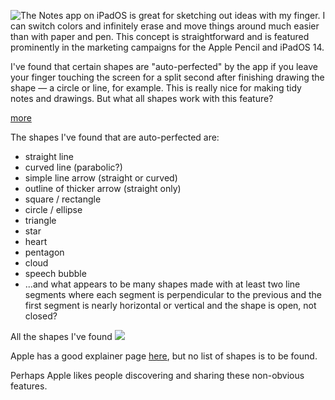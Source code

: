 
[//]: # (Copyright 2020 Phil Thompson. All Rights Reserved.  As noted in the License section of this repository's readme.md file, this file and its corresponding public HTML file, and all other articles and article files, are distributed under traditional copyright.  The repository source code and other non-article files are distributed under the MIT license.)

[//]: # (gen-title: Apple Notes Shapes)

[//]: # (gen-title-url: Apple-Notes-Shapes)

[//]: # (gen-keywords: apple, notes, shapes, ios, ipados)

[//]: # (gen-description: A list of auto-recognized shapes in the Notes app on iOS and iPadOS)

[//]: # (gen-meta-end)

<a href="${THIS_ARTICLE}"><img style="float: left" class="width-resp-50-100" src="${SITE_ROOT_REL}/img/20201012.jpg"/></a> The Notes app on iPadOS is great for sketching out ideas with my finger.  I can switch colors and infinitely erase and move things around much easier than with paper and pen.  This concept is straightforward and is featured prominently in the marketing campaigns for the Apple Pencil and iPadOS 14.

I've found that certain shapes are "auto-perfected" by the app if you leave your finger touching the screen for a split second after finishing drawing the shape &mdash; a circle or line, for example.  This is really nice for making tidy notes and drawings.  But what all shapes work with this feature?

[more](more://)

The shapes I've found that are auto-perfected are:

* straight line
* curved line (parabolic?)
* simple line arrow (straight or curved)
* outline of thicker arrow (straight only)
* square / rectangle
* circle / ellipse
* triangle
* star
* heart
* pentagon
* cloud
* speech bubble
* ...and what appears to be many shapes made with at least two line segments where each segment is perpendicular to the previous and the first segment is nearly horizontal or vertical and the shape is open, not closed?

All the shapes I've found
<img class="width-100 center-block" src="${SITE_ROOT_REL}/img/20201012-all.jpg"/>

Apple has a good explainer page <a target="_blank" href="https://support.apple.com/en-us/HT209498">here</a>, but no list of shapes is to be found.

Perhaps Apple likes people discovering and sharing these non-obvious features.
